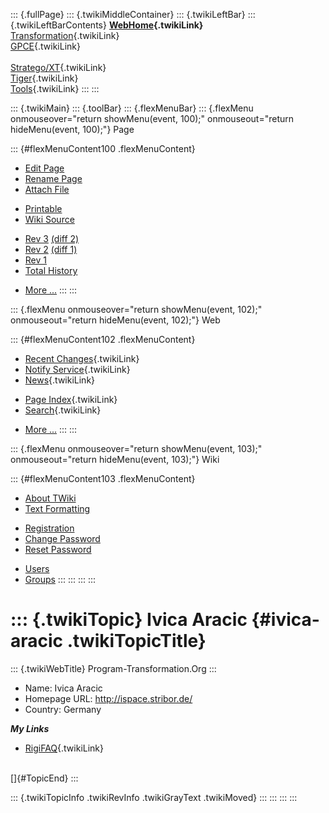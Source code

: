 ::: {.fullPage}
::: {.twikiMiddleContainer}
::: {.twikiLeftBar}
::: {.twikiLeftBarContents}
**[WebHome](WebHome){.twikiLink}**\
[Transformation](../Transform/WebHome){.twikiLink}\
[GPCE](../Gpce/WebHome){.twikiLink}\
\
[Stratego/XT](../Stratego/WebHome){.twikiLink}\
[Tiger](../Tiger/WebHome){.twikiLink}\
[Tools](../Tools/WebHome){.twikiLink}
:::
:::

::: {.twikiMain}
::: {.toolBar}
::: {.flexMenuBar}
::: {.flexMenu onmouseover="return showMenu(event, 100);" onmouseout="return hideMenu(event, 100);"}
Page

::: {#flexMenuContent100 .flexMenuContent}
-   [Edit
    Page](http://www.program-transformation.org/edit/Main/IvicaAracic?t=1536825963)
-   [Rename
    Page](http://www.program-transformation.org/rename/Main/IvicaAracic)
-   [Attach
    File](http://www.program-transformation.org/attach/Main/IvicaAracic)

<!-- -->

-   [Printable](http://www.program-transformation.org/view/Main/IvicaAracic?skin=print.pattern)
-   [Wiki
    Source](http://www.program-transformation.org/view/Main/IvicaAracic?skin=text&raw=on&contenttype=text/plain)

<!-- -->

-   [Rev
    3](http://www.program-transformation.org/view/Main/IvicaAracic?rev=1.3)
    [(diff 2)](http://www.program-transformation.org/rdiff/Main/IvicaAracic?rev1=1.3&rev2=1.2)
-   [Rev
    2](http://www.program-transformation.org/view/Main/IvicaAracic?rev=1.2)
    [(diff 1)](http://www.program-transformation.org/rdiff/Main/IvicaAracic?rev1=1.2&rev2=1.1)
-   [Rev
    1](http://www.program-transformation.org/view/Main/IvicaAracic?rev=1.1)
-   [Total
    History](http://www.program-transformation.org/rdiff/Main/IvicaAracic)

<!-- -->

-   [More
    \...](http://www.program-transformation.org/oops/Main/IvicaAracic?template=oopsmore&param1=1.3&param2=1.3)
:::
:::

::: {.flexMenu onmouseover="return showMenu(event, 102);" onmouseout="return hideMenu(event, 102);"}
Web

::: {#flexMenuContent102 .flexMenuContent}
-   [Recent Changes](WebChanges){.twikiLink}
-   [Notify Service](WebNotify){.twikiLink}
-   [News](WebNews){.twikiLink}

<!-- -->

-   [Page Index](WebIndex){.twikiLink}
-   [Search](WebSearch){.twikiLink}

<!-- -->

-   [More
    \...](http://www.program-transformation.org/oops/Main/IvicaAracic?template=oopsmore&param1=1.3&param2=1.3)
:::
:::

::: {.flexMenu onmouseover="return showMenu(event, 103);" onmouseout="return hideMenu(event, 103);"}
Wiki

::: {#flexMenuContent103 .flexMenuContent}
-   [About
    TWiki](http://www.program-transformation.org/view/TWiki/WebHome)
-   [Text
    Formatting](http://www.program-transformation.org/view/TWiki/TextFormattingRules)

<!-- -->

-   [Registration](http://www.program-transformation.org/view/TWiki/TWikiRegistration)
-   [Change
    Password](http://www.program-transformation.org/view/TWiki/ChangePassword)
-   [Reset
    Password](http://www.program-transformation.org/view/TWiki/ResetPassword)

<!-- -->

-   [Users](http://www.program-transformation.org/view/Main/TWikiUsers)
-   [Groups](http://www.program-transformation.org/view/Main/TWikiGroups)
:::
:::
:::
:::

::: {.twikiTopic}
Ivica Aracic {#ivica-aracic .twikiTopicTitle}
============

::: {.twikiWebTitle}
Program-Transformation.Org
:::

-   Name: Ivica Aracic
-   Homepage URL: <http://ispace.stribor.de/>
-   Country: Germany

***My Links***

-   [RigiFAQ](../Transform/RigiFAQ){.twikiLink}

\
[]{#TopicEnd}
:::

::: {.twikiTopicInfo .twikiRevInfo .twikiGrayText .twikiMoved}
:::
:::
:::
:::
